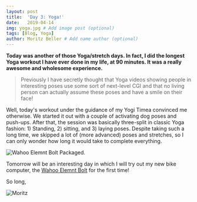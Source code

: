 ```yaml
---
layout: post
title:  'Day 3: Yoga!'
date:   2019-04-14
img: yoga.jpg # Add image post (optional)
tags: [Blog, Yoga]
author: Moritz Beller # Add name author (optional)
---
```


**Today was another of those Yoga/stretch days. In fact, I did the
  longest Yoga workout I have ever done in my life, at 90 minutes. It
  was a really awesome and wholesome experience.**

> Previously I have secretly thought that Yoga videos showing people
  in interesting poses use some sort of next-level CGI and that no
  living person can actually assume these poses and have a smile on
  their face!

Well, today's workout under the guidance of my Yogi Timea convinced me
otherwise. We started it out with a couple of activating dog poses and
push-ups. After that, the session was basically three-split in
classic Yoga fashion: 1) Standing, 2) sitting, and 3) laying
poses. Despite taking such a long time, we skipped a lot of (more
advanced) poses and stretches, so I can only wonder how long it would
take to complete everything.

![Wahoo Elemnt Bolt Packaged.]({{site.baseurl}}/assets/img/elemntbolt.jpg)

Tomorrow will be an interesting day in which I will try out my new
bike computer, the [Wahoo Elemnt
Bolt](https://www.amazon.de/Wahoo-ELEMNT-BOLT-GPS-Fahrradcomputer/dp/B06XT3YX7T/ref=sr_1_3?__mk_nl_NL=%C3%85M%C3%85%C5%BD%C3%95%C3%91&crid=NEMYW8UTPH6S&keywords=Wahoo+Elmnt+Bolt&qid=1555426371&s=gateway&sprefix=wahoo+%2Caps%2C200&sr=8-3)
for the first time!

So long,

![Moritz]({{site.baseurl}}/assets/img/moritz.png)